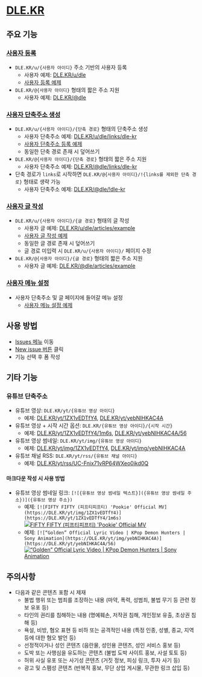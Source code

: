 # [DLE.KR](https://dle.kr)

## 주요 기능

### [사용자 등록](https://github.com/OUS-KR/DLE.KR/issues/new?template=01-user-register-by-issue.yml)

- `DLE.KR/u/{사용자 아이디}` 주소 기반의 사용자 등록
  - 사용자 예제: [DLE.KR/u/dle](https://dle.kr/u/dle)
  - [사용자 등록 예제](https://github.com/OUS-KR/DLE.KR/issues/1)
- `DLE.KR/@{사용자 아이디}` 형태의 짧은 주소 지원
  - 사용자 예제: [DLE.KR/@dle](https://dle.kr/@dle)

### [사용자 단축주소 생성](https://github.com/OUS-KR/DLE.KR/issues/new?template=02-user-short-url-register-by-issue.yml)

- `DLE.KR/u/{사용자 아이디}/{단축 경로}` 형태의 단축주소 생성
  - 사용자 단축주소 예제: [DLE.KR/u/dle/links/dle-kr](https://dle.kr/u/dle/links/dle-kr)
  - [사용자 단축주소 등록 예제](https://github.com/OUS-KR/DLE.KR/issues/2)
  - 동일한 단축 경로 존재 시 덮어쓰기
- `DLE.KR/@{사용자 아이디}/{단축 경로}` 형태의 짧은 주소 지원
  - 사용자 단축주소 예제: [DLE.KR/@dle/links/dle-kr](https://dle.kr/@dle/links/dle-kr)
- 단축 경로가 `links`로 시작하면 `DLE.KR/@{사용자 아이디}/!{links를 제외한 단축 경로}` 형태로 생략 가능
  - 사용자 단축주소 예제: [DLE.KR/@dle/!dle-kr](https://dle.kr/@dle/!dle-kr)

### [사용자 글 작성](https://github.com/OUS-KR/DLE.KR/issues/new?template=03-user-article-writing-by-issue.yml)

- `DLE.KR/u/{사용자 아이디}/{글 경로}` 형태의 글 작성
  - 사용자 글 예제: [DLE.KR/u/dle/articles/example](https://dle.kr/u/dle/articles/example)
  - [사용자 글 작성 예제](https://github.com/OUS-KR/DLE.KR/issues/3)
  - 동일한 글 경로 존재 시 덮어쓰기
  - 글 경로 미입력 시 `DLE.KR/u/{사용자 아이디}/` 페이지 수정
- `DLE.KR/@{사용자 아이디}/{글 경로}` 형태의 짧은 주소 지원
  - 사용자 글 예제: [DLE.KR/@dle/articles/example](https://dle.kr/@dle/articles/example)
 
### [사용자 메뉴 설정](https://github.com/OUS-KR/DLE.KR/issues/new?template=04-user-menu-setting-by-issue.yml)

- 사용자 단축주소 및 글 페이지에 들어갈 메뉴 설정
  - [사용자 메뉴 설정 예제](https://github.com/OUS-KR/DLE.KR/issues/4)

## 사용 방법

- [Issues 메뉴](https://github.com/OUS-KR/DLE.KR/issues) 이동
- [New issue 버튼](https://github.com/OUS-KR/DLE.KR/issues/new/choose) 클릭
- 기능 선택 후 폼 작성

## 기타 기능

### 유튜브 단축주소

- 유튜브 영상: `DLE.KR/yt/{유튜브 영상 아이디}`
  - 예제: [DLE.KR/yt/1ZX1vEDTfY4](https://dle.kr/yt/1ZX1vEDTfY4), [DLE.KR/yt/yebNIHKAC4A](https://dle.kr/yt/yebNIHKAC4A)
- 유튜브 영상 + 시작 시간 옵션: `DLE.KR/{유튜브 영상 아이디}/{시작 시간}`
  - 예제: [DLE.KR/yt/1ZX1vEDTfY4/1m6s](https://dle.kr/yt/1ZX1vEDTfY4/1m6s), [DLE.KR/yt/yebNIHKAC4A/56](https://dle.kr/yt/yebNIHKAC4A/56)
- 유튜브 영상 썸네일: `DLE.KR/yt/img/{유튜브 영상 아이디}`
  - 예제: [DLE.KR/yt/img/1ZX1vEDTfY4](https://dle.kr/yt/img/1ZX1vEDTfY4), [DLE.KR/yt/img/yebNIHKAC4A](https://dle.kr/yt/img/yebNIHKAC4A)
- 유튜브 채널 RSS: `DLE.KR/yt/rss/{유튜브 채널 아이디}`
  - 예제: [DLE.KR/yt/rss/UC-Fnix71vRP64WXeo0ikd0Q](https://dle.kr/yt/rss/UC-Fnix71vRP64WXeo0ikd0Q)

#### 마크다운 작성 시 사용 방법

- 유튜브 영상 썸네일 링크: `[![{유튜브 영상 썸네일 텍스트}]({유튜브 영상 썸네일 주소})]({유튜브 영상 주소})`
  - 예제: `[![FIFTY FIFTY (피프티피프티) 'Pookie' Official MV](https://DLE.KR/yt/img/1ZX1vEDTfY4)](https://DLE.KR/yt/1ZX1vEDTfY4/1m6s)`
  [![FIFTY FIFTY (피프티피프티) 'Pookie' Official MV](https://DLE.KR/yt/img/1ZX1vEDTfY4)](https://DLE.KR/yt/1ZX1vEDTfY4/1m6s)
  - 예제: `[![“Golden” Official Lyric Video | KPop Demon Hunters | Sony Animation](https://DLE.KR/yt/img/yebNIHKAC4A)](https://DLE.KR/yt/yebNIHKAC4A/56)`
  [![“Golden” Official Lyric Video | KPop Demon Hunters | Sony Animation](https://DLE.KR/yt/img/yebNIHKAC4A)](https://DLE.KR/yt/yebNIHKAC4A/56)

## 주의사항

- 다음과 같은 콘텐츠 포함 시 제재
  - 불법 행위 또는 범죄를 조장하는 내용 (마약, 폭력, 성범죄, 불법 무기 등 관련 정보 유포 등)
  - 타인의 권리를 침해하는 내용 (명예훼손, 저작권 침해, 개인정보 유출, 초상권 침해 등)
  - 욕설, 비방, 혐오 표현 등 비하 또는 공격적인 내용 (특정 인종, 성별, 종교, 지역 등에 대한 혐오 발언 등)
  - 선정적이거나 성인 콘텐츠 (음란물, 성인용 콘텐츠, 성인 서비스 홍보 등)
  - 도박 또는 사행심을 유도하는 콘텐츠 (불법 도박 사이트 홍보, 사설 토토 등)
  - 허위 사실 유포 또는 사기성 콘텐츠 (거짓 정보, 피싱 링크, 투자 사기 등)
  - 광고 및 스팸성 콘텐츠 (반복적 홍보, 무단 상업 게시물, 무관한 링크 삽입 등)